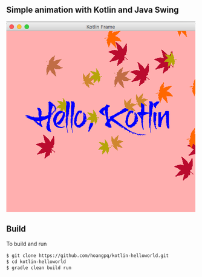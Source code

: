 ## Simple animation with Kotlin and Java Swing
![atl text](./preview/animation.png)

## Build

To build and run

```
$ git clone https://github.com/hoangpq/kotlin-helloworld.git
$ cd kotlin-helloworld
$ gradle clean build run
```
